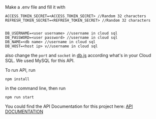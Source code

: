 Make a .env file and fill it with 

```
ACCESS_TOKEN_SECRET=<ACCESS_TOKEN_SECRET> //Random 32 characters
REFRESH_TOKEN_SECRET=<REFRESH_TOKEN_SECRET> //Random 32 characters


DB_USERNAME=<user username> //username in cloud sql
DB_PASSWORD=<user password> //username in cloud sql
DB_NAME=<db name> //username in cloud sql
DB_HOST=<host ip> v//username in cloud sql
```
also change the ```port``` and ```socket``` in [db.js](config\db.js) according what's in your Cloud SQL. We used MySQL for this API. 

To run API, run 
```
npm install
```
in the command line, then run 
```
npm run start
```

You could find the API Documentation for this project here:
[API DOCUMENTATION](https://docs.google.com/document/d/1_TaMyry-y0MjxuYZYlbdVLyJ0Jc4ImUNfkv721VHIZY/edit?usp=sharing)
